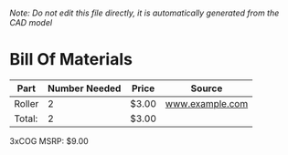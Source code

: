###### Note: Do not edit this file directly, it is automatically generated from the CAD model 
# Bill Of Materials 
 |Part|Number Needed|Price|Source| 
 |----|----------|-----|-----|
|Roller|2|$3.00|www.example.com|
|Total: |2|$3.00| |

 3xCOG MSRP: $9.00